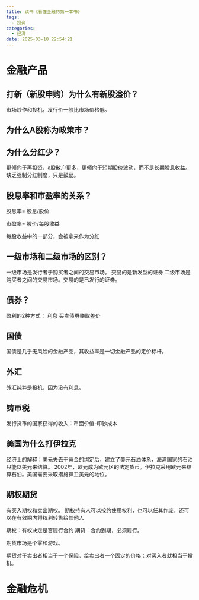 ```yaml
---
title: 读书《看懂金融的第一本书》
tags:
  - 投资
categories:
  - 经济
date: 2025-03-18 22:54:21
---
```


# 金融产品
## 打新（新股申购）为什么有新股溢价？
市场炒作和投机，发行价一般比市场价格低。

## 为什么A股称为政策市？

## 为什么分红少？
更倾向于再投资，a股散户更多，更倾向于短期股价波动，而不是长期股息收益。
缺乏强制分红制度，只是鼓励。



## 股息率和市盈率的关系？
股息率= 股息/股价

市盈率= 股价/每股收益

每股收益中的一部分，会被拿来作为分红


## 一级市场和二级市场的区别？
一级市场是发行者于购买者之间的交易市场。 交易的是新发型的证券
二级市场是购买者之间的交易市场。交易的是已发行的证券。

## 债券？
盈利的2种方式：
利息
买卖债券赚取差价

## 国债
国债是几乎无风险的金融产品，其收益率是一切金融产品的定价标杆。


## 外汇
外汇纯粹是投机，因为没有利息。

## 铸币税
发行货币的国家获得的收入：币面价值-印钞成本 

## 美国为什么打伊拉克
经济上的解释：美元失去于黄金的绑定后，建立了美元石油体系，海湾国家的石油只能以美元来结算。
2002年，欧元成为欧元区的法定货币。伊拉克采用欧元来结算石油。美国需要采取措施捍卫美元的地位。


## 期权期货
有买入期权和卖出期权。
期权持有人可以按约使用权利，也可以任其作废，还可以在有效期内将权利转售给其他人

期权：有权决定是否履行合约
期货：合约到期，必须履行。

期货市场是个零和游戏。

期货对于卖出者相当于一个保险，给卖出者一个固定的价格；对买入者就相当于投机。

# 金融危机

